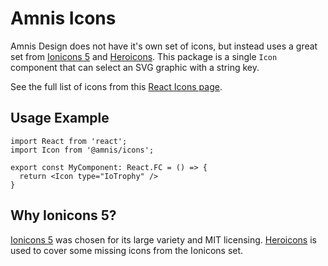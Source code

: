# Amnis Icons

Amnis Design does not have it's own set of icons, but instead uses a great set from [Ionicons 5](https://ionic.io/ionicons) and [Heroicons](https://github.com/tailwindlabs/heroicons). This package is a single `Icon` component that can select an SVG graphic with a string key.

See the full list of icons from this [React Icons page](https://react-icons.github.io/react-icons/icons?name=io5).

## Usage Example

```tsx
import React from 'react';
import Icon from '@amnis/icons';

export const MyComponent: React.FC = () => {
  return <Icon type="IoTrophy" />
}
```

## Why Ionicons 5?

[Ionicons 5](https://ionic.io/ionicons) was chosen for its large variety and MIT licensing. [Heroicons](https://github.com/tailwindlabs/heroicons) is used to cover some missing icons from the Ionicons set.
